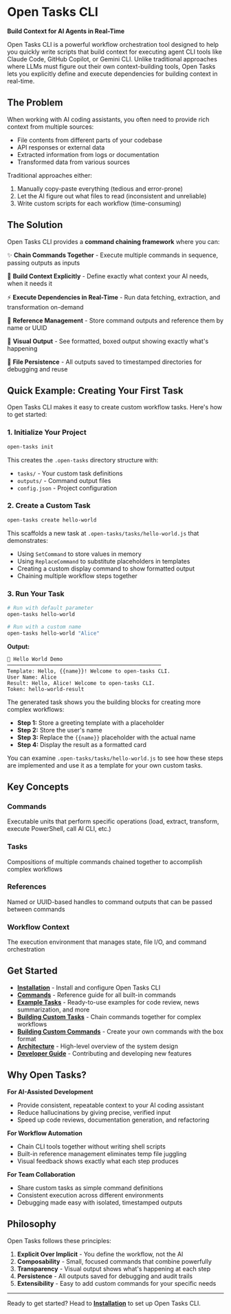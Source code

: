 # Open Tasks CLI

**Build Context for AI Agents in Real-Time**

Open Tasks CLI is a powerful workflow orchestration tool designed to help you quickly write scripts that build context for executing agent CLI tools like Claude Code, GitHub Copilot, or Gemini CLI. Unlike traditional approaches where LLMs must figure out their own context-building tools, Open Tasks lets you explicitly define and execute dependencies for building context in real-time.

## The Problem

When working with AI coding assistants, you often need to provide rich context from multiple sources:
- File contents from different parts of your codebase
- API responses or external data
- Extracted information from logs or documentation
- Transformed data from various sources

Traditional approaches either:
1. Manually copy-paste everything (tedious and error-prone)
2. Let the AI figure out what files to read (inconsistent and unreliable)
3. Write custom scripts for each workflow (time-consuming)

## The Solution

Open Tasks CLI provides a **command chaining framework** where you can:

✨ **Chain Commands Together** - Execute multiple commands in sequence, passing outputs as inputs

🎯 **Build Context Explicitly** - Define exactly what context your AI needs, when it needs it

⚡ **Execute Dependencies in Real-Time** - Run data fetching, extraction, and transformation on-demand

🔗 **Reference Management** - Store command outputs and reference them by name or UUID

🎨 **Visual Output** - See formatted, boxed output showing exactly what's happening

📁 **File Persistence** - All outputs saved to timestamped directories for debugging and reuse

## Quick Example: Creating Your First Task

Open Tasks CLI makes it easy to create custom workflow tasks. Here's how to get started:

### 1. Initialize Your Project

```bash
open-tasks init
```

This creates the `.open-tasks` directory structure with:
- `tasks/` - Your custom task definitions
- `outputs/` - Command output files
- `config.json` - Project configuration

### 2. Create a Custom Task

```bash
open-tasks create hello-world
```

This scaffolds a new task at `.open-tasks/tasks/hello-world.js` that demonstrates:
- Using `SetCommand` to store values in memory
- Using `ReplaceCommand` to substitute placeholders in templates
- Creating a custom display command to show formatted output
- Chaining multiple workflow steps together

### 3. Run Your Task

```bash
# Run with default parameter
open-tasks hello-world

# Run with a custom name
open-tasks hello-world "Alice"
```

**Output:**
```
👋 Hello World Demo
──────────────────────────────────────────────────
Template: Hello, {{name}}! Welcome to open-tasks CLI.
User Name: Alice
Result: Hello, Alice! Welcome to open-tasks CLI.
Token: hello-world-result
```

The generated task shows you the building blocks for creating more complex workflows:
- **Step 1:** Store a greeting template with a placeholder
- **Step 2:** Store the user's name
- **Step 3:** Replace the `{{name}}` placeholder with the actual name
- **Step 4:** Display the result as a formatted card

You can examine `.open-tasks/tasks/hello-world.js` to see how these steps are implemented and use it as a template for your own custom tasks.

## Key Concepts

### Commands
Executable units that perform specific operations (load, extract, transform, execute PowerShell, call AI CLI, etc.)

### Tasks
Compositions of multiple commands chained together to accomplish complex workflows

### References
Named or UUID-based handles to command outputs that can be passed between commands

### Workflow Context
The execution environment that manages state, file I/O, and command orchestration

## Get Started

- **[Installation](./Installation.md)** - Install and configure Open Tasks CLI
- **[Commands](./Commands.md)** - Reference guide for all built-in commands
- **[Example Tasks](./Example-Tasks.md)** - Ready-to-use examples for code review, news summarization, and more
- **[Building Custom Tasks](./Building-Custom-Tasks.md)** - Chain commands together for complex workflows
- **[Building Custom Commands](./Building-Custom-Commands.md)** - Create your own commands with the box format
- **[Architecture](./Architecture.md)** - High-level overview of the system design
- **[Developer Guide](./Developer-Guide.md)** - Contributing and developing new features

## Why Open Tasks?

**For AI-Assisted Development**
- Provide consistent, repeatable context to your AI coding assistant
- Reduce hallucinations by giving precise, verified input
- Speed up code reviews, documentation generation, and refactoring

**For Workflow Automation**
- Chain CLI tools together without writing shell scripts
- Built-in reference management eliminates temp file juggling
- Visual feedback shows exactly what each step produces

**For Team Collaboration**
- Share custom tasks as simple command definitions
- Consistent execution across different environments
- Debugging made easy with isolated, timestamped outputs

## Philosophy

Open Tasks follows these principles:

1. **Explicit Over Implicit** - You define the workflow, not the AI
2. **Composability** - Small, focused commands that combine powerfully
3. **Transparency** - Visual output shows what's happening at each step
4. **Persistence** - All outputs saved for debugging and audit trails
5. **Extensibility** - Easy to add custom commands for your specific needs

---

Ready to get started? Head to **[Installation](./Installation.md)** to set up Open Tasks CLI.
